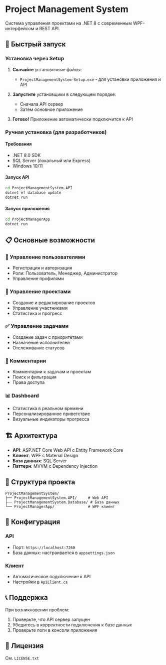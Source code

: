 # Project Management System

Система управления проектами на .NET 8 с современным WPF-интерфейсом и REST API.

## 🚀 Быстрый запуск

### Установка через Setup
1. **Скачайте** установочные файлы:
   - `ProjectManagementSystem-Setup.exe` - для установки приложения и API

2. **Запустите** установщики в следующем порядке:
   - Сначала API сервер
   - Затем основное приложение

3. **Готово!** Приложение автоматически подключится к API

### Ручная установка (для разработчиков)

#### Требования
- .NET 8.0 SDK
- SQL Server (локальный или Express)
- Windows 10/11

#### Запуск API
```bash
cd ProjectManagementSystem.API
dotnet ef database update
dotnet run
```

#### Запуск приложения
```bash
cd ProjectManagerApp
dotnet run
```

## 📋 Основные возможности

### 👤 Управление пользователями
- Регистрация и авторизация
- Роли: Пользователь, Менеджер, Администратор
- Управление профилями

### 📁 Управление проектами
- Создание и редактирование проектов
- Управление участниками
- Статистика и прогресс

### ✅ Управление задачами
- Создание задач с приоритетами
- Назначение исполнителей
- Отслеживание статусов

### 💬 Комментарии
- Комментарии к задачам и проектам
- Поиск и фильтрация
- Права доступа

### 📊 Dashboard
- Статистика в реальном времени
- Персонализированное приветствие
- Визуальные индикаторы прогресса

## 🏗️ Архитектура

- **API**: ASP.NET Core Web API с Entity Framework Core
- **Клиент**: WPF с Material Design
- **База данных**: SQL Server
- **Паттерн**: MVVM с Dependency Injection

## 📁 Структура проекта

```
ProjectManagementSystem/
├── ProjectManagementSystem.API/     # Web API
├── ProjectManagementSystem.Database/ # База данных
└── ProjectManagerApp/               # WPF клиент
```

## 🔧 Конфигурация

### API
- Порт: `https://localhost:7260`
- База данных: настраивается в `appsettings.json`

### Клиент
- Автоматическое подключение к API
- Настройки в `ApiClient.cs`

## 📞 Поддержка

При возникновении проблем:
1. Проверьте, что API сервер запущен
2. Убедитесь в корректности подключения к базе данных
3. Проверьте логи в консоли приложения

## 📄 Лицензия

См. `LICENSE.txt`